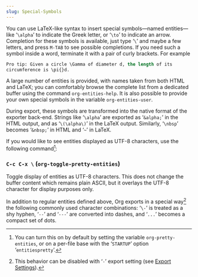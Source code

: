 ```yaml
---
slug: Special-Symbols
---
```


You can use LaTeX-like syntax to insert special symbols—named entities—like ‘`\alpha`’ to indicate the Greek letter, or ‘`\to`’ to indicate an arrow. Completion for these symbols is available, just type ‘`\`’ and maybe a few letters, and press `M-TAB` to see possible completions. If you need such a symbol inside a word, terminate it with a pair of curly brackets. For example

```lisp
Pro tip: Given a circle \Gamma of diameter d, the length of its
circumference is \pi{}d.
```

A large number of entities is provided, with names taken from both HTML and LaTeX; you can comfortably browse the complete list from a dedicated buffer using the command `org-entities-help`. It is also possible to provide your own special symbols in the variable `org-entities-user`.

During export, these symbols are transformed into the native format of the exporter back-end. Strings like ‘`\alpha`’ are exported as ‘`&alpha;`’ in the HTML output, and as ‘`\(\alpha\)`’ in the LaTeX output. Similarly, ‘`\nbsp`’ becomes ‘`&nbsp;`’ in HTML and ‘`~`’ in LaTeX.

If you would like to see entities displayed as UTF-8 characters, use the following command[^1]:

### `C-c C-x \` (`org-toggle-pretty-entities`)

Toggle display of entities as UTF-8 characters. This does not change the buffer content which remains plain ASCII, but it overlays the UTF-8 character for display purposes only.

In addition to regular entities defined above, Org exports in a special way[^2] the following commonly used character combinations: ‘`\-`’ is treated as a shy hyphen, ‘`--`’ and ‘`---`’ are converted into dashes, and ‘`...`’ becomes a compact set of dots.

[^1]: You can turn this on by default by setting the variable `org-pretty-entities`, or on a per-file base with the ‘`STARTUP`’ option ‘`entitiespretty`’.

[^2]: This behavior can be disabled with ‘`-`’ export setting (see [Export Settings](Export-Settings)).
